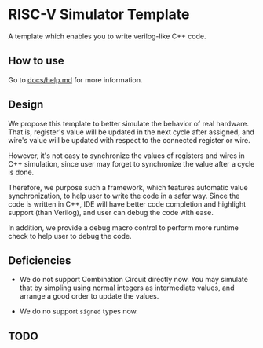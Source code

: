 # RISC-V Simulator Template

A template which enables you to write verilog-like C++ code.

## How to use

Go to [docs/help.md](docs/help.md) for more information.

## Design

We propose this template to better simulate the behavior of real hardware.
That is, register's value will be updated in the next cycle after assigned,
and wire's value will be updated with respect to the connected register or wire.

However, it's not easy to synchronize the values of registers and wires in C++ simulation,
since user may forget to synchronize the value after a cycle is done.

Therefore, we purpose such a framework, which features automatic value
synchronization, to help user to write the code in a safer way.
Since the code is written in C++, IDE will have better code completion
and highlight support (than Verilog), and user can debug the code with ease.

In addition, we provide a debug macro control to perform more runtime check
to help user to debug the code.

## Deficiencies

- We do not support Combination Circuit directly now. You may simulate that by simpling using normal integers as intermediate values, and arrange a good order to update the values.

- We do no support `signed` types now.

## TODO

